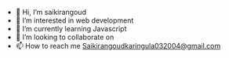- 👋 Hi, I’m saikirangoud
- 👀 I’m interested in web development
- 🌱 I’m currently learning Javascript
- 💞️ I’m looking to collaborate on 
- 📫 How to reach me Saikirangoudkaringula032004@gmail.com

<!---
saikirangoudkaringula/saikirangoudkaringula is a ✨ special ✨ repository because its `README.md` (this file) appears on your GitHub profile.
You can click the Preview link to take a look at your changes.
--->
